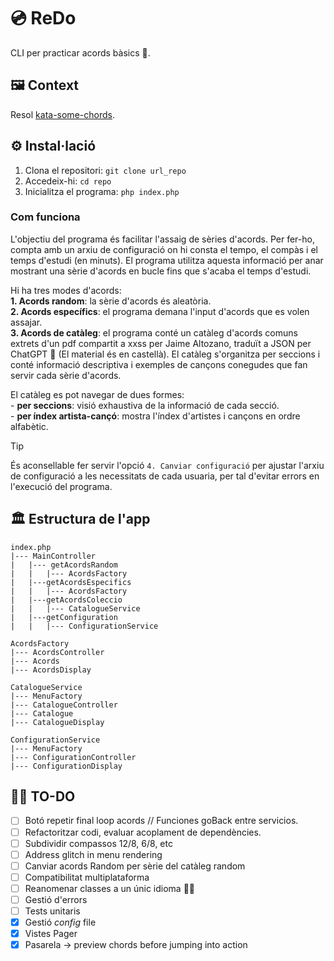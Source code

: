 # 💿 ReDo   
CLI per practicar acords bàsics 🎸.  

## 🖼️ Context
Resol [kata-some-chords](https://github.com/CloudSalander/kata-some-chords). 

## ⚙️ Instal·lació
1. Clona el repositori: `git clone url_repo`
2. Accedeix-hi: `cd repo`
3. Inicialitza el programa: `php index.php`

### Com funciona
L'objectiu del programa és facilitar l'assaig de sèries d'acords. Per fer-ho, compta amb un arxiu de configuració on hi consta el tempo, el compàs i el temps d'estudi (en minuts). El programa utilitza aquesta informació per anar mostrant una sèrie d'acords en bucle fins que s'acaba el temps d'estudi. 

Hi ha tres modes d'acords:  
**1. Acords random**: la sèrie d'acords és aleatòria.  
**2. Acords específics**: el programa demana l'input d'acords que es volen assajar.  
**3. Acords de catàleg**: el programa conté un catàleg d'acords comuns extrets d'un pdf compartit a xxss per Jaime Altozano, traduït a JSON per ChatGPT 🤖 (El material és en castellà). El catàleg s'organitza per seccions i conté informació descriptiva i exemples de cançons conegudes que fan servir cada sèrie d'acords.  

El catàleg es pot navegar de dues formes:  
    - **per seccions**: visió exhaustiva de la informació de cada secció.  
    - **per índex artista-cançó**: mostra l'índex d'artistes i cançons en ordre alfabètic.    

>[!TIP]  
>És aconsellable fer servir l'opció `4. Canviar configuració` per ajustar l'arxiu de configuració a les necessitats de cada usuaria, per tal d'evitar errors en l'execució del programa.  

## 🏛️ Estructura de l'app  
````
index.php
|--- MainController
|   |--- getAcordsRandom
|   |   |--- AcordsFactory
|   |---getAcordsEspecifics
|   |   |--- AcordsFactory
|   |---getAcordsColeccio
|   |   |--- CatalogueService
|   |---getConfiguration
|   |   |--- ConfigurationService
````
````
AcordsFactory
|--- AcordsController
|--- Acords
|--- AcordsDisplay
````
````
CatalogueService
|--- MenuFactory
|--- CatalogueController
|--- Catalogue
|--- CatalogueDisplay
````
````
ConfigurationService
|--- MenuFactory
|--- ConfigurationController
|--- ConfigurationDisplay
````

## 👷‍♀️ TO-DO
- [ ] Botó repetir final loop acords // Funciones goBack entre servicios. 
- [ ] Refactoritzar codi, evaluar acoplament de dependències.
- [ ] Subdividir compassos 12/8, 6/8, etc
- [ ] Address glitch in menu rendering
- [ ] Canviar acords Random per sèrie del catàleg random
- [ ] Compatibilitat multiplataforma
- [ ] Reanomenar classes a un únic idioma 🤦‍♀️
- [ ] Gestió d'errors
- [ ] Tests unitaris
- [x] Gestió _config_ file
- [x] Vistes Pager
- [x] Pasarela -> preview chords before jumping into action